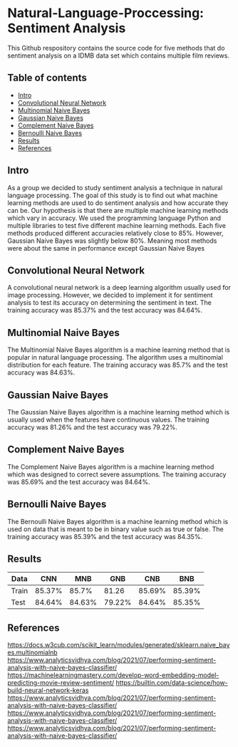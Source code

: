 # Natural-Language-Proccessing: Sentiment Analysis
This Github respository contains the source code for five methods that do sentiment analysis on a IDMB data set which contains multiple film reviews.

## Table of contents
* [Intro](#intro)
* [Convolutional Neural Network](#convolutional-neural-network)
* [Multinomial Naive Bayes](#multinomial-naive-bayes)
* [Gaussian Naive Bayes](#gaussian-naive-bayes)
* [Complement Naive Bayes](#complement-naive-bayes)
* [Bernoulli Naive Bayes](#bernoulli-naive-bayes)
* [Results](#results)
* [References](#references)

## Intro
As a group we decided to study sentiment analysis a technique in natural language processing. The goal of this study is to find out what machine learning methods are used to do sentiment analysis and how accurate they can be. Our hypothesis is that there are multiple machine learning methods which vary in accuracy. We used the programming language Python and multiple libraries to test five different machine learning methods. Each five methods produced different accuracies relatively close to 85%. However, Gaussian Naive Bayes was slightly below 80%. Meaning most methods were about the same in performance except Gaussian Naive Bayes

## Convolutional Neural Network
A convolutional neural network is a deep learning algorithm usually used for image processing. However, we decided to implement it for sentiment analysis to test its accuracy on determining the sentiment in text. The training accuracy was 85.37% and the test accuracy was 84.64%. 

## Multinomial Naive Bayes
The Multinomial Naive Bayes algorithm is a machine learning method that is popular in natural language processing. The algorithm uses a multinomial distribution for each feature. The training accuracy was 85.7% and the test accuracy was 84.63%. 

## Gaussian Naive Bayes
The Gaussian Naive Bayes algorithm is a machine learning method which is usually used when the features have continuous values. The training accuracy was 81.26% and the test accuracy was 79.22%. 

## Complement Naive Bayes
The Complement Naive Bayes algorithm is a machine learning method which was designed to correct severe assumptions. The training accuracy was 85.69% and the test accuracy was 84.64%. 

## Bernoulli Naive Bayes
The Bernoulli Naive Bayes algorithm is a machine learning method which is used on data that is meant to be in binary value such as true or false. The training accuracy was 85.39% and the test accuracy was 84.35%. 

## Results
| Data  | CNN | MNB | GNB | CNB | BNB |
|-------|-----|-----|-----|-----|-----|
| Train | 85.37% |  85.7%  | 81.26  | 85.69%  |  85.39%  |
| Test  | 84.64%  | 84.63%  |  79.22%  | 84.64%  | 85.35%  |

## References
https://docs.w3cub.com/scikit_learn/modules/generated/sklearn.naive_bayes.multinomialnb
https://www.analyticsvidhya.com/blog/2021/07/performing-sentiment-analysis-with-naive-bayes-classifier/
https://machinelearningmastery.com/develop-word-embedding-model-predicting-movie-review-sentiment/
https://builtin.com/data-science/how-build-neural-network-keras
https://www.analyticsvidhya.com/blog/2021/07/performing-sentiment-analysis-with-naive-bayes-classifier/
https://www.analyticsvidhya.com/blog/2021/07/performing-sentiment-analysis-with-naive-bayes-classifier/
https://www.analyticsvidhya.com/blog/2021/07/performing-sentiment-analysis-with-naive-bayes-classifier/
